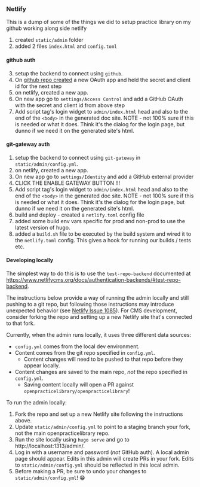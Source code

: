 ### Netlify

This is a dump of some of the things we did to setup practice library on my github working along side netlify

1. created `static/admin` folder
2. added 2 files `index.html` and `config.toml`

#### github auth
3. setup the backend to connect using `github`.
4. On [github repo created](https://www.netlify.com/docs/authentication-providers/#using-an-authentication-provider) a new OAuth app and held the secret and client id for the next step
5. on netlify, created a new app. 
6. On new app go to `settings/Access Control` and add a GitHub OAuth with the secret and client id from above step
7. Add script tag's login widget to `admin/index.html` head and also to the end of the `<body>` in the generated doc site. NOTE - not 100% sure if this is needed or what it does. Think it's the dialog for the login page, but dunno if we need it on the generated site's html.

#### git-gateway auth
1. setup the backend to connect using `git-gateway` in `static/admin/config.yml`.
2. on netlify, created a new app. 
3. On new app go to `settings/Identity` and add a GitHub external provider
4. CLICK  THE ENABLE GATEWAY BUTTON !!!
5. Add script tag's login widget to `admin/index.html` head and also to the end of the `<body>` in the generated doc site. NOTE - not 100% sure if this is needed or what it does. Think it's the dialog for the login page, but dunno if we need it on the generated site's html.
6.  build and deploy - created a `netlify.toml` config file
7. added some build env vars specific for prod and non-prod to use the latest version of hugo.
8. added a `build.sh` file to be executed by the build system and wired it to the `netlify.toml` config. This gives a hook for running our builds / tests etc.

#### Developing locally

The simplest way to do this is to use the `test-repo-backend` documented at https://www.netlifycms.org/docs/authentication-backends/#test-repo-backend.

The instructions below provide a way of running the admin locally and still pushing to a git repo, but following those instructions may introduce unexpected behavior (see [Netlify Issue 1085](https://github.com/netlify/netlify-cms/issues/1085)). For CMS development, consider forking the repo and setting up a new Netlify site that's connected to that fork.

Currently, when the admin runs locally, it uses three different data sources:
- `config.yml` comes from the local dev environment.
- Content comes from the git repo specified in `config.yml`.
  - Content changes will need to be pushed to that repo before they appear locally.
- Content changes are saved to the main repo, _not_ the repo specified in `config.yml`.
  - Saving content locally will open a PR against `openpracticelibrary/openpracticelibrary`!

To run the admin locally:

1. Fork the repo and set up a new Netlify site following the instructions above.
2. Update `static/admin/config.yml` to point to a staging branch your fork, not the main openpracticelibrary repo.
4. Run the site locally using `hugo serve` and go to http://localhost:1313/admin/.
5. Log in with a username and password (_not_ GitHub auth). A local admin page should appear. Edits in this admin will create PRs in your fork. Edits to `static/admin/config.yml` should be reflected in this local admin.
6. Before making a PR, be sure to undo your changes to `static/admin/config.yml`! 😁